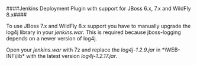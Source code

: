 ####Jenkins Deployment Plugin with support for JBoss 6.x, 7.x and WildFly 8.x####

To use JBoss 7.x and WildFly 8.x support you have to manually upgrade the log4j library in your *jenkins.war*.
This is required because jboss-logging depends on a newer version of log4j.

Open your *jenkins.war* with 7z and replace the *log4j-1.2.9.jar* in *\WEB-INF\lib\* with the latest version *log4j-1.2.17.jar*.
